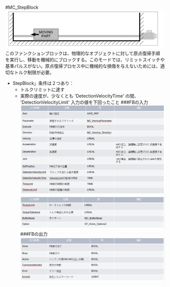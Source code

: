 #MC_StepBlock
![](assets/1.png)
このファンクションブロックは、物理的なオブジェクトに対して原点復帰手順 を実行し、移動を機械的にブロックする。このモードでは、リミットスイッチや基準パルスがない。原点復帰プロセス中に機械的な損傷を与えないためには、適切なトルク制限が必要。
- StepBlock」条件は２つあり：
  - トルクリミットに達す
  - 実際の速度が、少なくとも 'DetectionVelocityTime' の間、 'DetectionVelocityLimit' 入力の値を下回ったこと
###FBの入力
![](assets/2.png)
![](assets/3.png)
###FBの出力
![](assets/4.png)